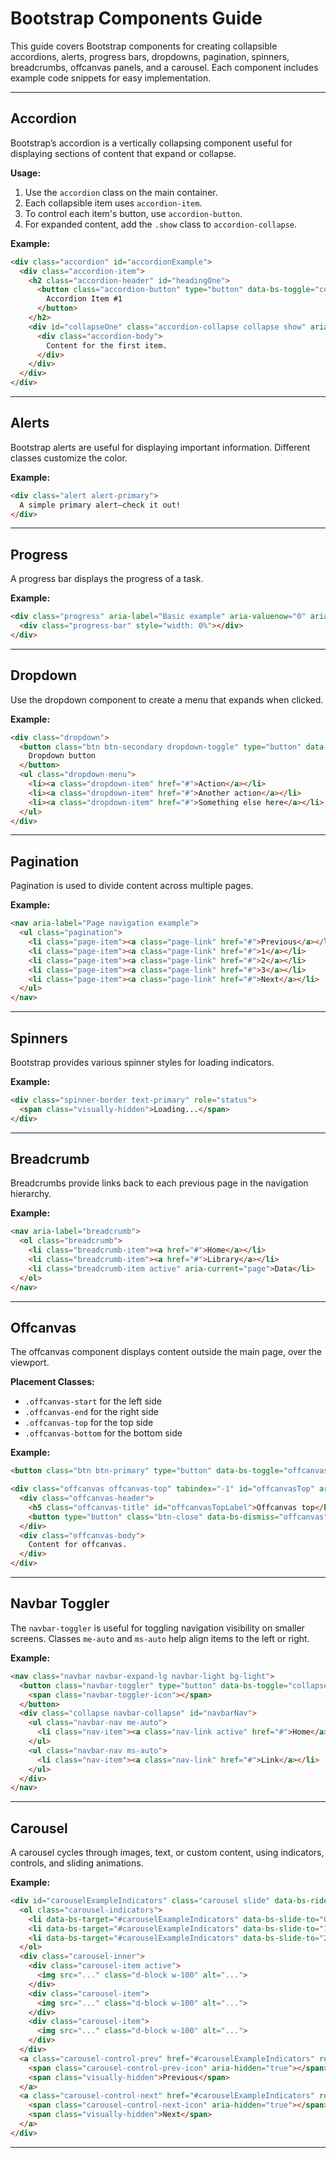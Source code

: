 # Bootstrap Components Guide

This guide covers Bootstrap components for creating collapsible accordions, alerts, progress bars, dropdowns, pagination, spinners, breadcrumbs, offcanvas panels, and a carousel. Each component includes example code snippets for easy implementation.

---

## Accordion

Bootstrap’s accordion is a vertically collapsing component useful for displaying sections of content that expand or collapse.

**Usage:**
1. Use the `accordion` class on the main container.
2. Each collapsible item uses `accordion-item`.
3. To control each item's button, use `accordion-button`.
4. For expanded content, add the `.show` class to `accordion-collapse`.

**Example:**
```html
<div class="accordion" id="accordionExample">
  <div class="accordion-item">
    <h2 class="accordion-header" id="headingOne">
      <button class="accordion-button" type="button" data-bs-toggle="collapse" data-bs-target="#collapseOne" aria-expanded="true" aria-controls="collapseOne">
        Accordion Item #1
      </button>
    </h2>
    <div id="collapseOne" class="accordion-collapse collapse show" aria-labelledby="headingOne" data-bs-parent="#accordionExample">
      <div class="accordion-body">
        Content for the first item.
      </div>
    </div>
  </div>
</div>
```

---

## Alerts

Bootstrap alerts are useful for displaying important information. Different classes customize the color.

**Example:**
```html
<div class="alert alert-primary">
  A simple primary alert—check it out!
</div>
```

---

## Progress

A progress bar displays the progress of a task.

**Example:**
```html
<div class="progress" aria-label="Basic example" aria-valuenow="0" aria-valuemin="0" aria-valuemax="100">
  <div class="progress-bar" style="width: 0%"></div>
</div>
```

---

## Dropdown

Use the dropdown component to create a menu that expands when clicked.

**Example:**
```html
<div class="dropdown">
  <button class="btn btn-secondary dropdown-toggle" type="button" data-bs-toggle="dropdown" aria-expanded="false">
    Dropdown button
  </button>
  <ul class="dropdown-menu">
    <li><a class="dropdown-item" href="#">Action</a></li>
    <li><a class="dropdown-item" href="#">Another action</a></li>
    <li><a class="dropdown-item" href="#">Something else here</a></li>
  </ul>
</div>
```

---

## Pagination

Pagination is used to divide content across multiple pages.

**Example:**
```html
<nav aria-label="Page navigation example">
  <ul class="pagination">
    <li class="page-item"><a class="page-link" href="#">Previous</a></li>
    <li class="page-item"><a class="page-link" href="#">1</a></li>
    <li class="page-item"><a class="page-link" href="#">2</a></li>
    <li class="page-item"><a class="page-link" href="#">3</a></li>
    <li class="page-item"><a class="page-link" href="#">Next</a></li>
  </ul>
</nav>
```

---

## Spinners

Bootstrap provides various spinner styles for loading indicators.

**Example:**
```html
<div class="spinner-border text-primary" role="status">
  <span class="visually-hidden">Loading...</span>
</div>
```

---

## Breadcrumb

Breadcrumbs provide links back to each previous page in the navigation hierarchy.

**Example:**
```html
<nav aria-label="breadcrumb">
  <ol class="breadcrumb">
    <li class="breadcrumb-item"><a href="#">Home</a></li>
    <li class="breadcrumb-item"><a href="#">Library</a></li>
    <li class="breadcrumb-item active" aria-current="page">Data</li>
  </ol>
</nav>
```

---

## Offcanvas

The offcanvas component displays content outside the main page, over the viewport.

**Placement Classes:**
- `.offcanvas-start` for the left side
- `.offcanvas-end` for the right side
- `.offcanvas-top` for the top side
- `.offcanvas-bottom` for the bottom side

**Example:**
```html
<button class="btn btn-primary" type="button" data-bs-toggle="offcanvas" data-bs-target="#offcanvasTop" aria-controls="offcanvasTop">Toggle top offcanvas</button>

<div class="offcanvas offcanvas-top" tabindex="-1" id="offcanvasTop" aria-labelledby="offcanvasTopLabel">
  <div class="offcanvas-header">
    <h5 class="offcanvas-title" id="offcanvasTopLabel">Offcanvas top</h5>
    <button type="button" class="btn-close" data-bs-dismiss="offcanvas" aria-label="Close"></button>
  </div>
  <div class="offcanvas-body">
    Content for offcanvas.
  </div>
</div>
```

---

## Navbar Toggler

The `navbar-toggler` is useful for toggling navigation visibility on smaller screens. Classes `me-auto` and `ms-auto` help align items to the left or right.

**Example:**
```html
<nav class="navbar navbar-expand-lg navbar-light bg-light">
  <button class="navbar-toggler" type="button" data-bs-toggle="collapse" data-bs-target="#navbarNav" aria-controls="navbarNav" aria-expanded="false" aria-label="Toggle navigation">
    <span class="navbar-toggler-icon"></span>
  </button>
  <div class="collapse navbar-collapse" id="navbarNav">
    <ul class="navbar-nav me-auto">
      <li class="nav-item"><a class="nav-link active" href="#">Home</a></li>
    </ul>
    <ul class="navbar-nav ms-auto">
      <li class="nav-item"><a class="nav-link" href="#">Link</a></li>
    </ul>
  </div>
</nav>
```

---

## Carousel

A carousel cycles through images, text, or custom content, using indicators, controls, and sliding animations.

**Example:**
```html
<div id="carouselExampleIndicators" class="carousel slide" data-bs-ride="carousel">
  <ol class="carousel-indicators">
    <li data-bs-target="#carouselExampleIndicators" data-bs-slide-to="0" class="active"></li>
    <li data-bs-target="#carouselExampleIndicators" data-bs-slide-to="1"></li>
    <li data-bs-target="#carouselExampleIndicators" data-bs-slide-to="2"></li>
  </ol>
  <div class="carousel-inner">
    <div class="carousel-item active">
      <img src="..." class="d-block w-100" alt="...">
    </div>
    <div class="carousel-item">
      <img src="..." class="d-block w-100" alt="...">
    </div>
    <div class="carousel-item">
      <img src="..." class="d-block w-100" alt="...">
    </div>
  </div>
  <a class="carousel-control-prev" href="#carouselExampleIndicators" role="button" data-bs-slide="prev">
    <span class="carousel-control-prev-icon" aria-hidden="true"></span>
    <span class="visually-hidden">Previous</span>
  </a>
  <a class="carousel-control-next" href="#carouselExampleIndicators" role="button" data-bs-slide="next">
    <span class="carousel-control-next-icon" aria-hidden="true"></span>
    <span class="visually-hidden">Next</span>
  </a>
</div>
```

---
